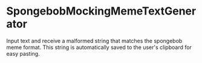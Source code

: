 # SpongebobMockingMemeTextGenerator
Input text and receive a malformed string that matches the spongebob meme format. This string is automatically saved to the user's clipboard for easy pasting.
